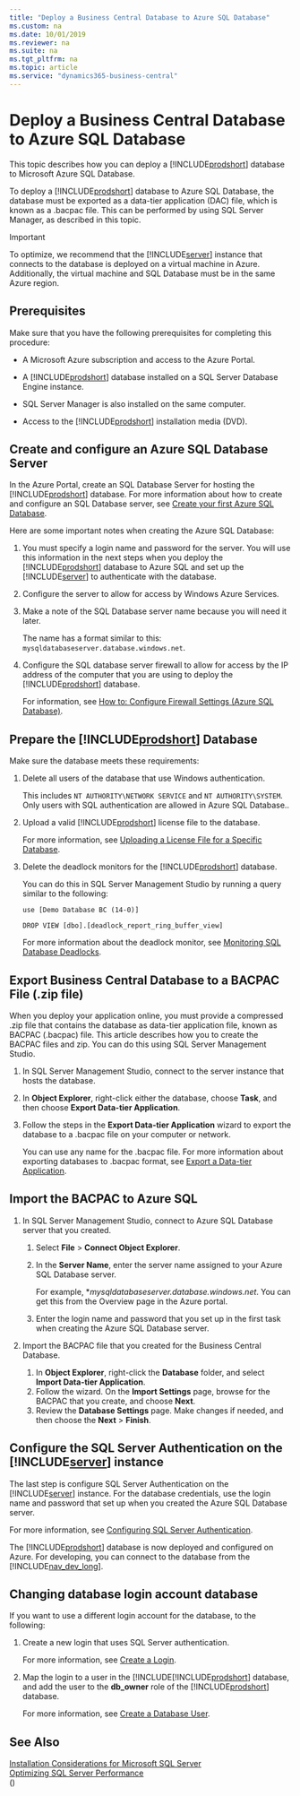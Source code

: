 ```yaml
---
title: "Deploy a Business Central Database to Azure SQL Database"
ms.custom: na
ms.date: 10/01/2019
ms.reviewer: na
ms.suite: na
ms.tgt_pltfrm: na
ms.topic: article
ms.service: "dynamics365-business-central"
---
```

# Deploy a Business Central Database to Azure SQL Database
This topic describes how you can deploy a [!INCLUDE[prodshort](../developer/includes/prodshort.md)] database to Microsoft Azure SQL Database.  

To deploy a [!INCLUDE[prodshort](../developer/includes/prodshort.md)] database to Azure SQL Database, the database must be exported as a data-tier application \(DAC\) file, which is known as a .bacpac file. This can be performed by using SQL Server Manager, as described in this topic.  

> [!IMPORTANT]  
>  To optimize, we recommend that the [!INCLUDE[server](../developer/includes/server.md)] instance that connects to the database is deployed on a virtual machine in Azure. Additionally, the virtual machine and SQL Database must be in the same Azure region.  

## Prerequisites

Make sure that you have the following prerequisites for completing this procedure:

-   A Microsoft Azure subscription and access to the Azure Portal.  

-   A [!INCLUDE[prodshort](../developer/includes/prodshort.md)] database  installed on a SQL Server Database Engine instance.

-   SQL Server Manager is also installed on the same computer.    

-   Access to the [!INCLUDE[prodshort](../developer/includes/prodshort.md)] installation media \(DVD\).  


## Create and configure an Azure SQL Database Server  

In the Azure Portal, create an SQL Database Server for hosting the [!INCLUDE[prodshort](../developer/includes/prodshort.md)] database. For more information about how to create and configure an SQL Database server, see [Create your first Azure SQL Database](https://azure.microsoft.com/documentation/articles/sql-database-get-started/).

Here are some important notes when creating the Azure SQL Database:

1.  You must specify a login name and password for the server. You will use this information in the next steps when you deploy the [!INCLUDE[prodshort](../developer/includes/prodshort.md)] database to Azure SQL and set up the [!INCLUDE[server](../developer/includes/server.md)] to authenticate with the database.  

2.  Configure the server to allow for access by Windows Azure Services.  

3. Make a note of the SQL Database server name because you will need it later.

    The name has a format similar to this: `mysqldatabaseserver.database.windows.net`.

4.  Configure the SQL database server firewall to allow for access by the IP address of the computer that you are using to deploy the [!INCLUDE[prodshort](../developer/includes/prodshort.md)] database.

    For information, see [How to: Configure Firewall Settings \(Azure SQL Database\)](https://azure.microsoft.com/documentation/articles/sql-database-configure-firewall-settings/).


## Prepare the [!INCLUDE[prodshort](../developer/includes/prodshort.md)]  Database

Make sure the database meets these requirements:

1. Delete all users of the database that use Windows authentication.

    This includes `NT AUTHORITY\NETWORK SERVICE` and `NT AUTHORITY\SYSTEM`. Only users with SQL authentication are allowed in Azure SQL Database..

2. Upload a valid [!INCLUDE[prodshort](../developer/includes/prodshort.md)] license file to the database.

    For more information, see [Uploading a License File for a Specific Database](../cside/cside-upload-license-file.md#UploadtoDatabase).
3. Delete the deadlock monitors for the [!INCLUDE[prodshort](../developer/includes/prodshort.md)] database.

    You can do this in SQL Server Management Studio by running a query similar to the following:
            
    ```
    use [Demo Database BC (14-0)]
        
    DROP VIEW [dbo].[deadlock_report_ring_buffer_view]
    ```
    For more information about the deadlock monitor, see [Monitoring SQL Database Deadlocks](../administration/monitor-database-deadlocks.md).

## Export Business Central Database to a BACPAC File (.zip file)

When you deploy your application online, you must provide a compressed .zip file that contains the database as data-tier application file, known as BACPAC (.bacpac) file. This article describes how you to create the BACPAC files and zip. You can do this using SQL Server Management Studio.

1.	In SQL Server Management Studio, connect to the server instance that hosts the database.
2.	In **Object Explorer**, right-click either the database, choose **Task**, and then choose **Export Data-tier Application**.
3.	Follow the steps in the **Export Data-tier Application** wizard to export the database to a .bacpac file on your computer or network.

    You can use any name for the .bacpac file.
    For more information about exporting databases to .bacpac format, see [Export a Data-tier Application](https://msdn.microsoft.com/library/Hh213241.aspx). 

## Import the BACPAC to Azure SQL

1.	In SQL Server Management Studio, connect to Azure SQL Database server that you created.

    1. Select **File** > **Connect Object Explorer**.
    2. In the **Server Name**, enter the server name assigned to your Azure SQL Database server.

        For example, **mysqldatabaseserver.database.windows.net*. You can get this from the Overview page in the Azure portal.
    3. Enter the login name and password that you set up in the first task when creating the Azure SQL Database server.

2. Import the BACPAC file that you created for the Business Central Database.

    1. In **Object Explorer**, right-click the **Database** folder, and select **Import Data-tier Application**.
    2. Follow the wizard. On the **Import Settings** page, browse for the BACPAC that you create, and choose **Next**.
    3. Review the **Database Settings** page. Make changes if needed, and then choose the **Next** > **Finish**.

## Configure the SQL Server Authentication on the [!INCLUDE[server](../developer/includes/server.md)] instance

The last step is configure SQL Server Authentication on the [!INCLUDE[server](../developer/includes/server.md)] instance. For the database credentials, use the login name and password that set up when you created the Azure SQL Database server. 

For more information, see [Configuring SQL Server Authentication](../administration/configure-sql-server-authentication.md#ConfigNavServer).


The [!INCLUDE[prodshort](../developer/includes/prodshort.md)] database is now deployed and configured on Azure. For developing, you can connect to the database from the [!INCLUDE[nav_dev_long](../developer/includes/nav_dev_long_md.md)].

## Changing database login account database

If you want to use a different login account for the database, to the following:

1. Create a new login that uses SQL Server authentication.  
  
     For more information, see [Create a Login](http://msdn.microsoft.com/library/aa337562.aspx).  
  
2.  Map the login to a user in the [!INCLUDE[!INCLUDE[prodshort](../developer/includes/prodshort.md)] database, and add the user to the **db\_owner** role of the [!INCLUDE[prodshort](../developer/includes/prodshort.md)] database.  
  
     For more information, see [Create a Database User](http://msdn.microsoft.com/library/aa337545.aspx).  

## See Also

[Installation Considerations for Microsoft SQL Server](installation-considerations-for-microsoft-sql-server.md)  
[Optimizing SQL Server Performance](../administration/optimize-sql-server-performance.md)  
()
 


